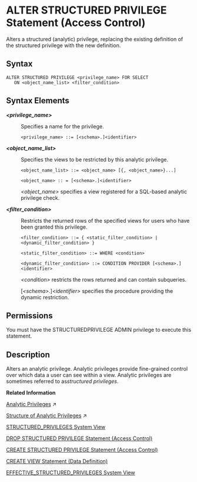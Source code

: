 <!-- loiofd4016543766478ea6304c3909b4245c -->

# ALTER STRUCTURED PRIVILEGE Statement \(Access Control\)

Alters a structured \(analytic\) privilege, replacing the existing definition of the structured privilege with the new definition.



## Syntax

```
ALTER STRUCTURED PRIVILEGE <privilege_name> FOR SELECT 
   ON <object_name_list> <filter_condition>
```



## Syntax Elements


<dl>
<dt><b>

*<privilege\_name\>*

</b></dt>
<dd>

Specifies a name for the privilege.

```
<privilege_name> ::= [<schema>.]<identifier>
```



</dd><dt><b>

*<object\_name\_list\>*

</b></dt>
<dd>

Specifies the views to be restricted by this analytic privilege.

```
<object_name_list> ::= <object_name> [{, <object_name>}...]

<object_name> :: = [<schema>.]<identifier>
```

*<object\_name\>* specifies a view registered for a SQL-based analytic privilege check.



</dd><dt><b>

*<filter\_condition\>*

</b></dt>
<dd>

Restricts the returned rows of the specified views for users who have been granted this privilege.

```
<filter_condition> ::= { <static_filter_condition> | <dynamic_filter_condition> }

<static_filter_condition> ::= WHERE <condition>

<dynamic_filter_condition> ::= CONDITION PROVIDER [<schema>.]<identifier>
```

*<condition\>* restricts the rows returned and can contain subqueries.

\[*<schema\>*.\]*<identifier\>* specifies the procedure providing the dynamic restriction.



</dd>
</dl>



<a name="loiofd4016543766478ea6304c3909b4245c__section_nn2_bcn_zcb"/>

## Permissions

You must have the STRUCTUREDPRIVILEGE ADMIN privilege to execute this statement.



<a name="loiofd4016543766478ea6304c3909b4245c__section_s32_bcn_zcb"/>

## Description

Alters an analytic privilege. Analytic privileges provide fine-grained control over which data a user can see within a view. Analytic privileges are sometimes referred to as*structured privileges*.

**Related Information**  


[Analytic Privileges](https://help.sap.com/viewer/a1317de16a1e41a6b0ff81849d80713c/2024_1_QRC/en-US/db08ea0cbb571014a386f851122958b2.html "Analytic privileges grant different users access to different portions of data in the same view based on their business role. Within the definition of an analytic privilege, the conditions that control which data users see is defined using SQL.") :arrow_upper_right:

[Structure of Analytic Privileges](https://help.sap.com/viewer/460112ecd20e42c0a647979434b32412/2024_1_QRC/en-US/349f423ce2154e3e9b39ed525d46aa94.html "An analytic privilege consists of a set of restrictions against which user access to a particular calculation view or SQL view is verified. These restrictions are specified as filter conditions that are fully SQL based.") :arrow_upper_right:

[STRUCTURED\_PRIVILEGES System View](../../020-System-Views-Reference/021-System-Views/structured-privileges-system-view-20ffdc2.md "Provides information about available structured (analytic) privileges.")

[DROP STRUCTURED PRIVILEGE Statement \(Access Control\)](drop-structured-privilege-statement-access-control-4742f57.md "Drops a structured (analytic) privilege.")

[CREATE STRUCTURED PRIVILEGE Statement \(Access Control\)](create-structured-privilege-statement-access-control-622b2df.md "Creates a structured (analytic) privilege.")

[CREATE VIEW Statement \(Data Definition\)](create-view-statement-data-definition-20d5fa9.md "Creates a view on the database.")

[EFFECTIVE\_STRUCTURED\_PRIVILEGES System View](../../020-System-Views-Reference/021-System-Views/effective-structured-privileges-system-view-d201952.md "Displays the structured privileges applied to an object.")


